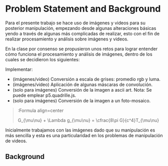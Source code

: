 # Problem Statement and Background

Para el presente trabajo se hace uso de imágenes y videos para su posterior manipulación, empezando desde algunas alteraciones básicas yendo a través de algunas más complicadas de realizar, esto con el fin de realizar procesamiento y análisis sobre imágenes y videos.

En la clase por consenso se propusieron unos retos para lograr entender cómo funciona el procesamiento y análisis de imágenes, dentro de los cuales se decidieron los siguientes:

Implementar:

* (imágenes/video) Conversión a escala de grises: promedio rgb y luma.
* (imágenes/video) Aplicación de algunas máscaras de convolución.
* (solo para imágenes) Conversión de la imagen a ascii art. Nota: Se puede emplear p5.quadrille.js.
* (solo para imágenes) Conversión de la imagen a un foto-mosaico.

> :Formula align=center
>
> G_{\mu\nu} + \Lambda g_{\mu\nu} = \cfrac{8\pi G}{c^4}T_{\mu\nu}


Inicialmente trabajamos con las imágenes dado que su manipulación es más sencilla y esta es una particularidad en los problemas de manipulación de videos.

## Background   

